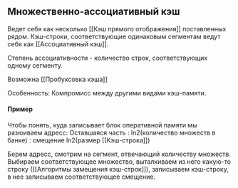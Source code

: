 ## Множественно-ассоциативный кэш
Ведет себя как несколько [[Кэш прямого отображения]] поставленных рядом. Кэш-строки, соответствующие одинаковым сегментам ведут себя как [[Ассоциативный кэш]].

Степень ассоциативности - количество строк, соответствующих одному сегменту.

Возможна [[Пробуксовка кэша]]

Особенность:
Компромисс между другими видами кэш-памяти.

#### Пример
Чтобы понять, куда записывает блок оперативной памяти мы разюиваем адресс:
Оставшаяся часть : ln2(количество множеств в банке) : смещение ln2(размер [[Кэш-строка]])

Берем адресс, смотрим на сегмент, отвечающий количеству множеств. Выбираем соответствующее множество, выталкиваем из него какую-то строку ([[Алгоритмы замещения кэш-строк]]), записываем кэш-строку, в нее записываем соответствующее смещение.